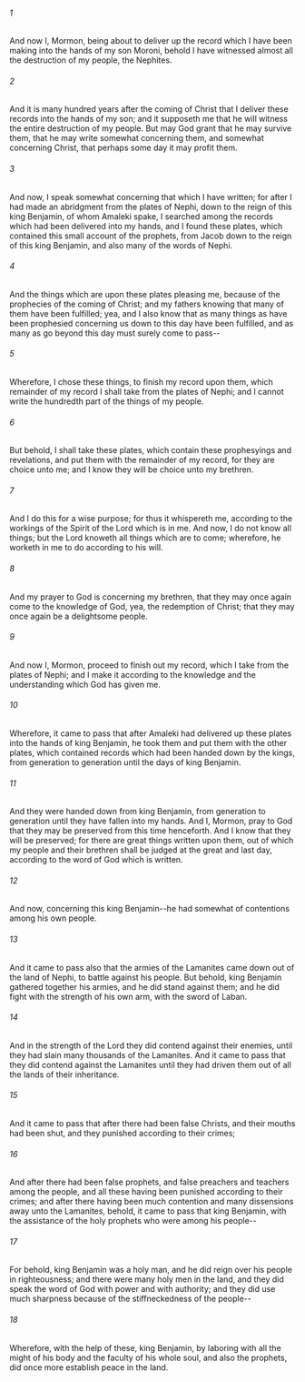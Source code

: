 ###### 1
And now I, Mormon, being about to deliver up the record which I have been making into the hands of my son Moroni, behold I have witnessed almost all the destruction of my people, the Nephites.

###### 2
And it is many hundred years after the coming of Christ that I deliver these records into the hands of my son; and it supposeth me that he will witness the entire destruction of my people. But may God grant that he may survive them, that he may write somewhat concerning them, and somewhat concerning Christ, that perhaps some day it may profit them.

###### 3
And now, I speak somewhat concerning that which I have written; for after I had made an abridgment from the plates of Nephi, down to the reign of this king Benjamin, of whom Amaleki spake, I searched among the records which had been delivered into my hands, and I found these plates, which contained this small account of the prophets, from Jacob down to the reign of this king Benjamin, and also many of the words of Nephi.

###### 4
And the things which are upon these plates pleasing me, because of the prophecies of the coming of Christ; and my fathers knowing that many of them have been fulfilled; yea, and I also know that as many things as have been prophesied concerning us down to this day have been fulfilled, and as many as go beyond this day must surely come to pass--

###### 5
Wherefore, I chose these things, to finish my record upon them, which remainder of my record I shall take from the plates of Nephi; and I cannot write the hundredth part of the things of my people.

###### 6
But behold, I shall take these plates, which contain these prophesyings and revelations, and put them with the remainder of my record, for they are choice unto me; and I know they will be choice unto my brethren.

###### 7
And I do this for a wise purpose; for thus it whispereth me, according to the workings of the Spirit of the Lord which is in me. And now, I do not know all things; but the Lord knoweth all things which are to come; wherefore, he worketh in me to do according to his will.

###### 8
And my prayer to God is concerning my brethren, that they may once again come to the knowledge of God, yea, the redemption of Christ; that they may once again be a delightsome people.

###### 9
And now I, Mormon, proceed to finish out my record, which I take from the plates of Nephi; and I make it according to the knowledge and the understanding which God has given me.

###### 10
Wherefore, it came to pass that after Amaleki had delivered up these plates into the hands of king Benjamin, he took them and put them with the other plates, which contained records which had been handed down by the kings, from generation to generation until the days of king Benjamin.

###### 11
And they were handed down from king Benjamin, from generation to generation until they have fallen into my hands. And I, Mormon, pray to God that they may be preserved from this time henceforth. And I know that they will be preserved; for there are great things written upon them, out of which my people and their brethren shall be judged at the great and last day, according to the word of God which is written.

###### 12
And now, concerning this king Benjamin--he had somewhat of contentions among his own people.

###### 13
And it came to pass also that the armies of the Lamanites came down out of the land of Nephi, to battle against his people. But behold, king Benjamin gathered together his armies, and he did stand against them; and he did fight with the strength of his own arm, with the sword of Laban.

###### 14
And in the strength of the Lord they did contend against their enemies, until they had slain many thousands of the Lamanites. And it came to pass that they did contend against the Lamanites until they had driven them out of all the lands of their inheritance.

###### 15
And it came to pass that after there had been false Christs, and their mouths had been shut, and they punished according to their crimes;

###### 16
And after there had been false prophets, and false preachers and teachers among the people, and all these having been punished according to their crimes; and after there having been much contention and many dissensions away unto the Lamanites, behold, it came to pass that king Benjamin, with the assistance of the holy prophets who were among his people--

###### 17
For behold, king Benjamin was a holy man, and he did reign over his people in righteousness; and there were many holy men in the land, and they did speak the word of God with power and with authority; and they did use much sharpness because of the stiffneckedness of the people--

###### 18
Wherefore, with the help of these, king Benjamin, by laboring with all the might of his body and the faculty of his whole soul, and also the prophets, did once more establish peace in the land.

